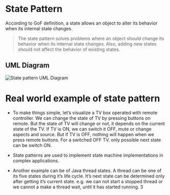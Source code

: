 # State Pattern

According to GoF definition, a state allows an object to alter its behavior when its internal state changes. 

> The state pattern solves problems where an object should change its behavior when its internal state changes. Also, adding new states should not affect the behavior of existing states.

## UML Diagram
![State pattern UML Diagram](https://github.com/javamultiplex/clean-code-principles-and-patterns/blob/master/src/main/java/com/javamultiplex/pattern/behavioral/uml/State_Design_Pattern_UML.jpg)

# Real world example of state pattern
- To make things simple, let’s visualize a TV box operated with remote controller. We can change the state of TV by pressing buttons on remote. But the state of TV will change or not, it depends on the current state of the TV. If TV is ON, we can switch it OFF, mute or change aspects and source. But if TV is OFF, nothing will happen when we press remote buttons.
For a switched OFF TV. only possible next state can be switch ON.

- State patterns are used to implement state machine implementations in complex applications.
- Another example can be of Java thread states. A thread can be one of its five states during it’s life cycle. It’s next state can be determined only after getting it’s current state. e.g. we can not start a stopped thread or we cannot a make a thread wait, until it has started running.
3
